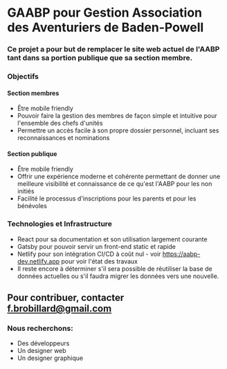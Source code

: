 # GAABP pour Gestion Association des Aventuriers de Baden-Powell

### Ce projet a pour but de remplacer le site web actuel de l'AABP tant dans sa portion publique que sa section membre.

### Objectifs
#### Section membres
* Être mobile friendly
* Pouvoir faire la gestion des membres de façon simple et intuitive pour l'ensemble des chefs d'unités
* Permettre un accès facile à son propre dossier personnel, incluant ses reconnaissances et nominations

####  Section publique
* Être mobile friendly
* Offrir une expérience moderne et cohérente permettant de donner une meilleure visibilité et connaissance de ce qu'est l'AABP pour les non initiés
* Facilité le processus d'inscriptions pour les parents et pour les bénévoles


### Technologies et Infrastructure

* React pour sa documentation et son utilisation largement courante
* Gatsby pour pouvoir servir un front-end static et rapide
* Netlify pour son intégration CI/CD à coût nul - voir https://aabp-dev.netlify.app pour voir l'état des travaux
* Il reste encore à déterminer s'il sera possible de réutiliser la base de données actuelles ou s'il faudra migrer les données vers une nouvelle.

## Pour contribuer, contacter f.brobillard@gmail.com

### Nous recherchons:
* Des développeurs
* Un designer web
* Un designer graphique
